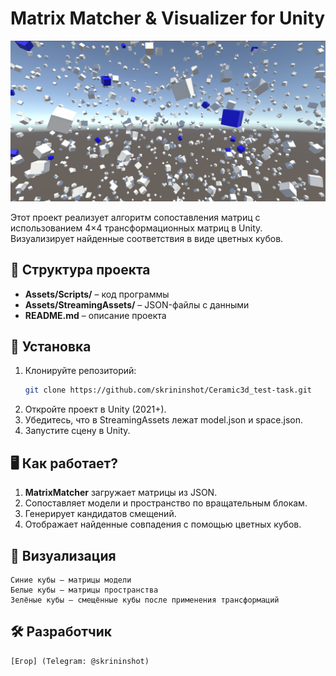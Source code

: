 # Matrix Matcher & Visualizer for Unity  

![alt text](screenshot.jpg "Screenshot")

Этот проект реализует алгоритм сопоставления матриц с использованием 4×4 трансформационных матриц в Unity.  
Визуализирует найденные соответствия в виде цветных кубов.  

## 📂 Структура проекта  
- **Assets/Scripts/** – код программы  
- **Assets/StreamingAssets/** – JSON-файлы с данными  
- **README.md** – описание проекта  

## 🚀 Установка  
1. Клонируйте репозиторий:  
   ```bash
   git clone https://github.com/skrininshot/Ceramic3d_test-task.git
   ```
2. Откройте проект в Unity (2021+).
3. Убедитесь, что в StreamingAssets лежат model.json и space.json.
4. Запустите сцену в Unity.

## 🖥 Как работает?
1. **MatrixMatcher** загружает матрицы из JSON.
2. Сопоставляет модели и пространство по вращательным блокам.
3. Генерирует кандидатов смещений.
4. Отображает найденные совпадения с помощью цветных кубов.

## 🎨 Визуализация
    Синие кубы – матрицы модели
    Белые кубы – матрицы пространства
    Зелёные кубы – смещённые кубы после применения трансформаций

## 🛠 Разработчик
    [Егор] (Telegram: @skrininshot)